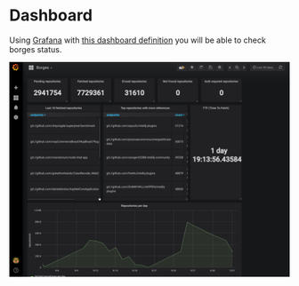 # Dashboard

Using [Grafana](https://grafana.com/) with [this dashboard definition](/extra/grafana/dashboard.json) you will be able to check borges status.

![dashboard example](/assets/grafana-example.png)